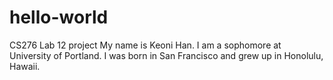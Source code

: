 # hello-world
CS276 Lab 12 project
My name is Keoni Han. I am a sophomore at University of Portland. I was born in San Francisco and grew up in Honolulu, Hawaii.
